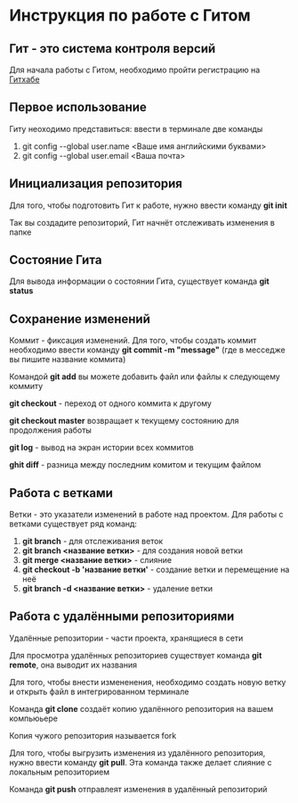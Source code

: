 # Инструкция по работе с Гитом
##  Гит - это система контроля версий 

Для начала работы с Гитом, необходимо пройти регистрацию на [Гитхабе](https://github.com) 

## Первое использование
Гиту неоходимо представиться: ввести в терминале две команды

1. git config --global user.name <Ваше имя английскими буквами>
1. git config --global user.email <Ваша почта>

## Инициализация репозитория
Для того, чтобы подготовить Гит к работе, нужно ввести команду **git init**

Так вы создадите репозиторий, Гит начнёт отслеживать изменения в папке

## Состояние Гита
Для вывода информации о состоянии Гита, существует команда **git status**

## Сохранение изменений
Коммит - фиксация изменений. Для того, чтобы создать коммит необходимо ввести команду **git commit -m "message"** (где в месседже вы пишите название коммита)

Командой **git add** вы можете добавить файл или файлы к следующему коммиту

**git checkout** - переход от одного коммита к другому

**git checkout master** возвращает к текущему состоянию для продолжения работы

**git log** - вывод на экран истории всех коммитов 

**ghit diff** - разница между последним комитом и текущим файлом

## Работа с ветками
Ветки - это указатели изменений в работе над проектом. Для работы с ветками существует ряд команд:

1. **git branch** - для отслеживания веток 
1. **git branch <название ветки>** - для создания новой ветки
1. **git merge <название ветки>** - cлияние
2. **git checkout -b 'название ветки'** - создание ветки и перемещение на неё
2. **git branch -d <название ветки>** - удаление ветки

## Работа с удалёнными репозиториями 
Удалённые репозитории - части проекта, хранящиеся в сети

Для просмотра удалённых репозиториев существует команда **git remote**, она выводит их названия

Для того, чтобы внести измененения, необходимо создать новую ветку и открыть файл в интегрированном терминале

Команда **git clone** создаёт копию удалённого репозитория на вашем компьюьере

Копия чужого репозитория называется fork

Для того, чтобы выгрузить изменения из удалённого репозитория, нужно ввести команду **git pull**. Эта команда также делает слияние с локальным репозиторием

Команда **git push** отправлеят изменения в удалённый репозиторий